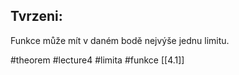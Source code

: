 ## Tvrzeni: 
Funkce může mít v daném bodě nejvýše jednu limitu.




#theorem #lecture4 #limita #funkce 
[[4.1]]